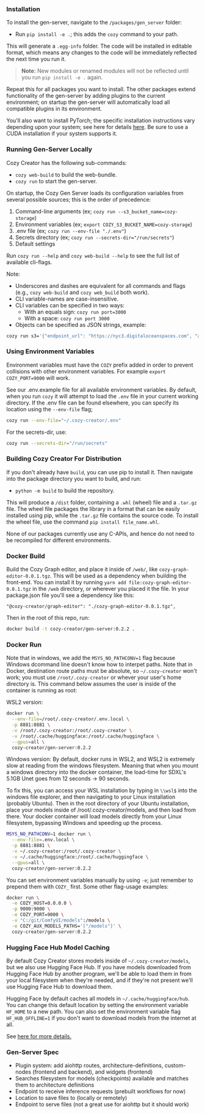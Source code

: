 ### Installation

To install the gen-server, navigate to the `/packages/gen_server` folder:

- Run `pip install -e .`; this adds the `cozy` command to your path.

This will generate a `.egg-info` folder. The code will be installed in editable format, which means any changes to the code will be immediately reflected the next time you run it. 
> **Note:** New modules or renamed modules will not be reflected until you run `pip install -e .` again.

Repeat this for all packages you want to install. The other packages extend functionality of the gen-server by adding plugins to the current environment; on startup the gen-server will automatically load all compatible plugins in its environment.

You'll also want to install PyTorch; the specific installation instructions vary depending upon your system; see here for details [here](https://pytorch.org/get-started/locally/). Be sure to use a CUDA installation if your system supports it.

### Running Gen-Server Locally

Cozy Creator has the following sub-commands:

- `cozy web-build` to build the web-bundle.
- `cozy run` to start the gen-server.

On startup, the Cozy Gen Server loads its configuration variables from several possible sources; this is the order of precedence:

1. Command-line arguments (ex; `cozy run --s3_bucket_name=cozy-storage`)
2. Environment variables (ex; `export COZY_S3_BUCKET_NAME=cozy-storage`)
3. .env file (ex; `cozy run --env-file "./.env"`)
4. Secrets directory (ex; `cozy run --secrets-dir="/run/secrets"`)
5. Default settings

Run `cozy run --help` and `cozy web-build --help` to see the full list of available cli-flags.

Note:
- Underscores and dashes are equivalent for all commands and flags (e.g., `cozy web-build` and `cozy web_build` both work).
- CLI variable-names are case-insensitive.
- CLI variables can be specified in two ways:
  - With an equals sign: `cozy run port=3000`
  - With a space: `cozy run port 3000`
- Objects can be specified as JSON strings, example:

```sh
cozy run s3='{"endpoint_url": "https://nyc3.digitaloceanspaces.com", "access_key": "DO00W9N964WMQC2MV6JK", "secret_key": "*******", "region_name": "nyc3", "bucket_name": "storage", "folder": "public"}'
```

### Using Environment Variables

Environment variables must have the `COZY` prefix added in order to prevent collisions with other environment variables. For example `export COZY_PORT=9000` will work.

See our .env.example file for all available environment variables. By default, when you run `cozy` it will attempt to load the `.env` file in your current working directory. If the .env file can be found elsewhere, you can specify its location using the `--env-file` flag; 

```sh
cozy run --env-file="~/.cozy-creator/.env"
```

For the secrets-dir, use:

```sh
cozy run --secrets-dir="/run/secrets"
```

### Building Cozy Creator For Distribution

If you don't already have `build`, you can use pip to install it. Then navigate into the package directory you want to build, and run:

- `python -m build` to build the repository.

This will produce a `/dist` folder, containing a `.whl` (wheel) file and a `.tar.gz` file. The wheel file packages the library in a format that can be easily installed using pip, while the `.tar.gz` file contains the source code. To install the wheel file, use the command `pip install file_name.whl`.

None of our packages currently use any C-APIs, and hence do not need to be recompiled for different environments.


### Docker Build

Build the Cozy Graph editor, and place it inside of `/web/`, like `cozy-graph-editor-0.0.1.tgz`. This will be used as a dependency when building the front-end. You can install it by running `yarn add file:cozy-graph-editor-0.0.1.tgz` in the `/web` directory, or wherever you placed it the file. In your package.json file you'll see a dependency like this:

`"@cozy-creator/graph-editor": "./cozy-graph-editor-0.0.1.tgz",`

Then in the root of this repo, run:

```sh
docker build -t cozy-creator/gen-server:0.2.2 .
```

### Docker Run

Note that in windows, we add the `MSYS_NO_PATHCONV=1` flag because Windows dcommand line doesn't know how to interpet paths. Note that in Docker, destination route paths must be absolute, so `~/.cozy-creator` won't work; you must use `/root/.cozy-creator` or whever your user's home directory is. This command below assumes the user is inside of the container is running as root:

WSL2 version:

```sh
docker run \
  --env-file=/root/.cozy-creator/.env.local \
  -p 8881:8881 \
  -v /root/.cozy-creator:/root/.cozy-creator \
  -v /root/.cache/huggingface:/root/.cache/huggingface \
  --gpus=all \
  cozy-creator/gen-server:0.2.2
```

Windows version:
By default, docker runs in WSL2, and WSL2 is extremely slow at reading from the windows filesystem. Meaning that when you mount a windows directory into the docker container, the load-time for SDXL's 5.1GB Unet goes from 12 seconds -> 90 seconds.

To fix this, you can access your WSL installation by typing in `\\wsl$` into the windows file explorer, and then navigating to your Linux installation (probably Ubuntu). Then in the root directory of your Ubuntu installation, place your models inside of /root/.cozy-creator/models, and then load from there. Your docker container will load models directly from your Linux filesystem, bypassing Windows and speeding up the process.
```sh
MSYS_NO_PATHCONV=1 docker run \
  --env-file=.env.local \
  -p 8881:8881 \
  -v ~/.cozy-creator:/root/.cozy-creator \
  -v ~/.cache/huggingface:/root/.cache/huggingface \
  --gpus=all \
  cozy-creator/gen-server:0.2.2
```

You can set environment variables manually by using `-e`; just remember to prepend them with `COZY_` first. Some other flag-usage examples:

```sh
docker run \
  -e COZY_HOST=0.0.0.0 \
  -p 9000:9000 \
  -e COZY_PORT=9000 \
  -v "C:/git/ComfyUI/models":/models \
  -e COZY_AUX_MODELS_PATHS='["/models"]' \
  cozy-creator/gen-server:0.2.2
```

### Hugging Face Hub Model Caching

By default Cozy Creator stores models inside of `~/.cozy-creator/models`, but we also use Hugging Face Hub. If you have models downloaded from Hugging Face Hub by another program, we'll be able to load them in from your local filesystem when they're needed, and if they're not present we'll use Hugging Face Hub to download them.

Hugging Face by default caches all models in `~/.cache/huggingface/hub`. You can change this default location by setting the environment variable `HF_HOME` to a new path. You can also set the environment variable flag `HF_HUB_OFFLINE=1` if you don't want to download models from the internet at all.

See [here for more details.](https://huggingface.co/docs/transformers/main/en/installation#cache-setup)


### Gen-Server Spec

- Plugin system: add aiohttp routes, architecture-definitions, custom-nodes (frontend and backend), and widgets (frontend)
- Searches filesystem for models (checkpoints) available and matches them to architecture definitions
- Endpoint to receive inference requests (prebuilt workflows for now)
- Location to save files to (locally or remotely)
- Endpoint to serve files (not a great use for aiohttp but it should work)
